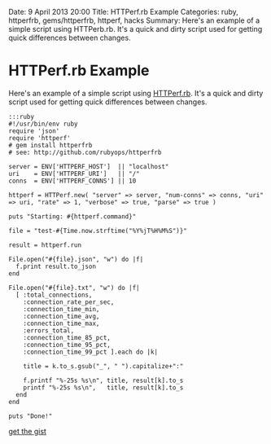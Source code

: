 Date: 9 April 2013 20:00
Title: HTTPerf.rb Example
Categories: ruby, httperfrb, gems/httperfrb, httperf, hacks
Summary: Here's an example of a simple script using HTTPerb.rb. It's a quick and dirty script used for getting quick differences between changes.

# HTTPerf.rb Example

Here's an example of a simple script using [HTTPerf.rb](/gems/httperfrb). It's a quick and dirty script used for getting quick differences between changes.

    :::ruby
    #!/usr/bin/env ruby
    require 'json'
    require 'httperf'
    # gem install httperfrb
    # see: http://github.com/rubyops/httperfrb

    server = ENV['HTTPERF_HOST']  || "localhost"
    uri    = ENV['HTTPERF_URI']   || "/"
    conns  = ENV['HTTPERF_CONNS'] || 10

    httperf = HTTPerf.new( "server" => server, "num-conns" => conns, "uri" => uri, "rate" => 1, "verbose" => true, "parse" => true )

    puts "Starting: #{httperf.command}"

    file = "test-#{Time.now.strftime("%Y%jT%H%M%S")}"

    result = httperf.run

    File.open("#{file}.json", "w") do |f|
      f.print result.to_json
    end

    File.open("#{file}.txt", "w") do |f|
      [ :total_connections,
        :connection_rate_per_sec,
        :connection_time_min,
        :connection_time_avg,
        :connection_time_max,
        :errors_total,
        :connection_time_85_pct,
        :connection_time_95_pct,
        :connection_time_99_pct ].each do |k|

        title = k.to_s.gsub("_", " ").capitalize+":"

        f.printf "%-25s %s\n", title, result[k].to_s
        printf "%-25s %s\n",   title, result[k].to_s
      end
    end

    puts "Done!"

[get the gist](https://gist.github.com/jmervine/5258983)
